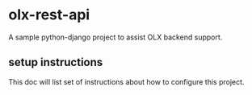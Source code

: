 # olx-rest-api
A sample python-django project to assist OLX backend support. 

## setup instructions
This doc will list set of instructions about how to configure this project. 